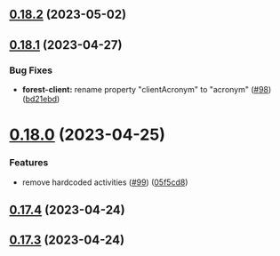 ## [0.18.2](https://github.com/bcgov/nr-spar-backend/compare/v0.18.1...v0.18.2) (2023-05-02)



## [0.18.1](https://github.com/bcgov/nr-spar-backend/compare/v0.18.0...v0.18.1) (2023-04-27)


### Bug Fixes

* **forest-client:** rename property "clientAcronym" to "acronym" ([#98](https://github.com/bcgov/nr-spar-backend/issues/98)) ([bd21ebd](https://github.com/bcgov/nr-spar-backend/commit/bd21ebdd30f76f9a8a14f14bc82d568216a896b2))



# [0.18.0](https://github.com/bcgov/nr-spar-backend/compare/v0.17.4...v0.18.0) (2023-04-25)


### Features

* remove hardcoded activities ([#99](https://github.com/bcgov/nr-spar-backend/issues/99)) ([05f5cd8](https://github.com/bcgov/nr-spar-backend/commit/05f5cd8b93a307d08487db58470edf6f55e85f10))



## [0.17.4](https://github.com/bcgov/nr-spar-backend/compare/v0.17.3...v0.17.4) (2023-04-24)



## [0.17.3](https://github.com/bcgov/nr-spar-backend/compare/v0.17.2...v0.17.3) (2023-04-24)



